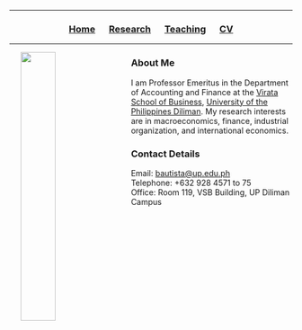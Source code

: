 <hr>
  <h3> 
      <p align="center"> 
          <a href="https://ccbautista.github.io/">Home</a> &emsp;
          <a href="https://ccbautista.github.io/research">Research</a> &emsp; 
          <a href="https://ccbautista.github.io/teaching">Teaching</a> &emsp;
          <a href="https://ccbautista.github.io/CV">CV</a> 
      </p>
  </h3>
<hr>
   
<img src="https://ccbautista.github.io/ccbautista_pic.jpg" align="left" hspace="20" width="35%" height="35%"/> 

### About Me
I am Professor Emeritus in the Department of Accounting and Finance at the <a href="http://vsb.upd.edu.ph">Virata School of Business</a>, <a href="https://upd.edu.ph/">University of the Philippines Diliman</a>. My research interests are in macroeconomics, finance, industrial organization, and international economics.

### Contact Details
Email: <a href="mailto:bautista@up.edu.ph">bautista@up.edu.ph</a><br>
Telephone: +632 928 4571 to 75<br>
Office: Room 119, VSB Building, UP Diliman Campus

